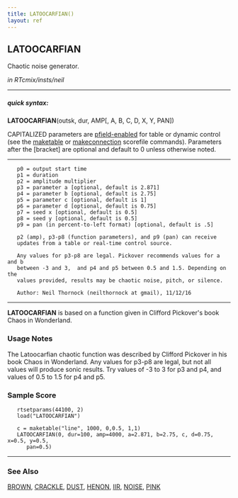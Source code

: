 ```yaml
---
title: LATOOCARFIAN()
layout: ref
---
```


## LATOOCARFIAN

Chaotic noise generator.

*in RTcmix/insts/neil*  
  

-----

##### quick syntax:

**LATOOCARFIAN**(outsk, dur, AMP\[, A, B, C, D, X, Y, PAN\])

CAPITALIZED parameters are [pfield-enabled](pfield-enabled.html) for
table or dynamic control (see the
[maketable](../scorefile/maketable-2.html) or
[makeconnection](../scorefile/makeconnection-2.html) scorefile
commands). Parameters after the \[bracket\] are optional and default to
0 unless otherwise noted.

-----

  

``` 
   p0 = output start time
   p1 = duration
   p2 = amplitude multiplier
   p3 = parameter a [optional, default is 2.871]
   p4 = parameter b [optional, default is 2.75]
   p5 = parameter c [optional, default is 1]
   p6 = parameter d [optional, default is 0.75]
   p7 = seed x [optional, default is 0.5]
   p8 = seed y [optional, default is 0.5]
   p9 = pan (in percent-to-left format) [optional, default is .5]

   p2 (amp), p3-p8 (function parameters), and p9 (pan) can receive
   updates from a table or real-time control source.

   Any values for p3-p8 are legal. Pickover recommends values for a and b
   between -3 and 3,  and p4 and p5 between 0.5 and 1.5. Depending on the
   values provided, results may be chaotic noise, pitch, or silence.

   Author: Neil Thornock (neilthornock at gmail), 11/12/16
```

  

-----

  
**LATOOCARFIAN** is based on a function given in Clifford Pickover's
book Chaos in Wonderland.

### Usage Notes

The Latoocarfian chaotic function was described by Clifford Pickover in
his book Chaos in Wonderland. Any values for p3-p8 are legal, but not
all values will produce sonic results. Try values of -3 to 3 for p3 and
p4, and values of 0.5 to 1.5 for p4 and p5.

### Sample Score

``` 
   rtsetparams(44100, 2)
   load("LATOOCARFIAN")

   c = maketable("line", 1000, 0,0.5, 1,1)
   LATOOCARFIAN(0, dur=100, amp=4000, a=2.871, b=2.75, c, d=0.75, x=0.5, y=0.5,
      pan=0.5)
```

  

-----

### See Also

[BROWN](BROWN.html), [CRACKLE](CRACKLE.html), [DUST](DUST.html),
[HENON](HENON.html), [IIR](IIR.html), [NOISE](NOISE.html),
[PINK](PINK.html)
